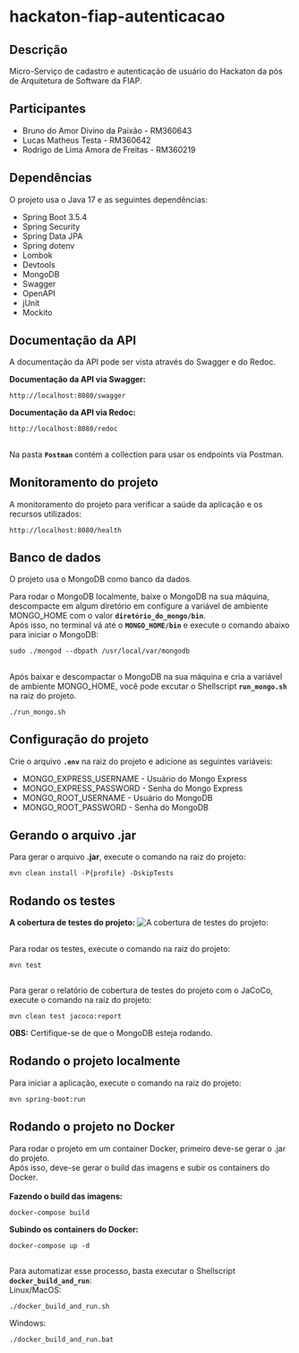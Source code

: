# hackaton-fiap-autenticacao
Descrição
---------
Micro-Serviço de cadastro e autenticação de usuário do Hackaton da pós de Arquitetura de Software da FIAP.

Participantes
-------------
* Bruno do Amor Divino da Paixão - RM360643
* Lucas Matheus Testa - RM360642
* Rodrigo de Lima Amora de Freitas - RM360219

Dependências
------------
O projeto usa o Java 17 e as seguintes dependências:

* Spring Boot 3.5.4
* Spring Security
* Spring Data JPA
* Spring dotenv
* Lombok
* Devtools
* MongoDB
* Swagger
* OpenAPI
* jUnit
* Mockito

Documentação da API
-------------------
A documentação da API pode ser vista através do Swagger e do Redoc.<br>

<b>Documentação da API via Swagger:</b>
```shell script
http://localhost:8080/swagger
```

<b>Documentação da API via Redoc:</b>
```shell script
http://localhost:8080/redoc
```

##
Na pasta <b>`Postman`</b> contém a collection para usar os endpoints via Postman.

Monitoramento do projeto
------------------------
A monitoramento do projeto para verificar a saúde da aplicação e os recursos utilizados:
```shell script
http://localhost:8080/health
```

Banco de dados
--------------
O projeto usa o MongoDB como banco da dados.

Para rodar o MongoDB localmente, baixe o MongoDB na sua máquina, descompacte em algum diretório em configure a variável de ambiente MONGO_HOME com o valor <b>`diretório_do_mongo/bin`</b>. <br>
Após isso, no terminal vá até o <b>`MONGO_HOME/bin`</b> e execute o comando abaixo para iniciar o MongoDB:
```shell script
sudo ./mongod --dbpath /usr/local/var/mongodb
```

##
Após baixar e descompactar o MongoDB na sua máquina e cria a variável de ambiente MONGO_HOME, você pode excutar o Shellscript <b>`run_mongo.sh`</b> na raiz do projeto.
```shell script
./run_mongo.sh
```

Configuração do projeto
-----------------------
Crie o arquivo <b>`.env`</b> na raiz do projeto e adicione as seguintes variáveis:
* MONGO_EXPRESS_USERNAME - Usuário do Mongo Express
* MONGO_EXPRESS_PASSWORD - Senha do Mongo Express
* MONGO_ROOT_USERNAME - Usuário do MongoDB
* MONGO_ROOT_PASSWORD - Senha do MongoDB

Gerando o arquivo .jar
----------------------
Para gerar o arquivo <b>.jar</b>, execute o comando na raiz do projeto:
```shell script
mvn clean install -P{profile} -DskipTests
```

Rodando os testes
-----------------
<b>A cobertura de testes do projeto:</b>
![A cobertura de testes do projeto:](imagens/cobertura-de-testes.png)

##

Para rodar os testes, execute o comando na raiz do projeto:
```shell script
mvn test
```

##
Para gerar o relatório de cobertura de testes do projeto com o JaCoCo, execute o comando na raiz do projeto:
```shell script
mvn clean test jacoco:report
```

<b>OBS:</b> Certifique-se de que o MongoDB esteja rodando.

Rodando o projeto localmente
----------------------------
Para iniciar a aplicação, execute o comando na raiz do projeto:

```shell script
mvn spring-boot:run
```

Rodando o projeto no Docker
---------------------------
Para rodar o projeto em um container Docker, primeiro deve-se gerar o .jar do projeto.<br>
Após isso, deve-se gerar o build das imagens e subir os containers do Docker.<br><br>
<b>Fazendo o build das imagens:</b>
```shell script
docker-compose build
```

<b>Subindo os containers do Docker:</b>
```shell script
docker-compose up -d
```

##
Para automatizar esse processo, basta executar o Shellscript <b>`docker_build_and_run`</b>:<br>
Linux/MacOS:
```shell script
./docker_build_and_run.sh
```

Windows:
```shell script
./docker_build_and_run.bat
```

